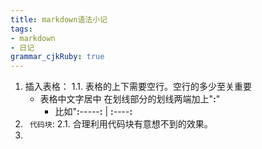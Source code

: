 ```yaml
---
title: markdown语法小记
tags: 
- markdown
- 日记
grammar_cjkRuby: true
---
```


 1. 插入表格：
    1.1. 表格的上下需要空行。空行的多少至关重要 
    - 表格中文字居中  在划线部分的划线两端加上"**:**"
      - 比如"**:**-----**:** | **:**----**:**
      <!--more-->
 2. ``` 代码块```:
    2.1. 合理利用代码块有意想不到的效果。
 3. 
    
